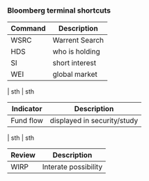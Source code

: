 ### Bloomberg terminal shortcuts



Command|Description
--|--
WSRC | Warrent Search
HDS | who is holding
SI | short interest
WEI | global market
|
sth | sth

Indicator|Description
--|--
Fund flow | displayed in security/study
|
sth | sth

Review|Description
--|--
WIRP | Interate possibility
